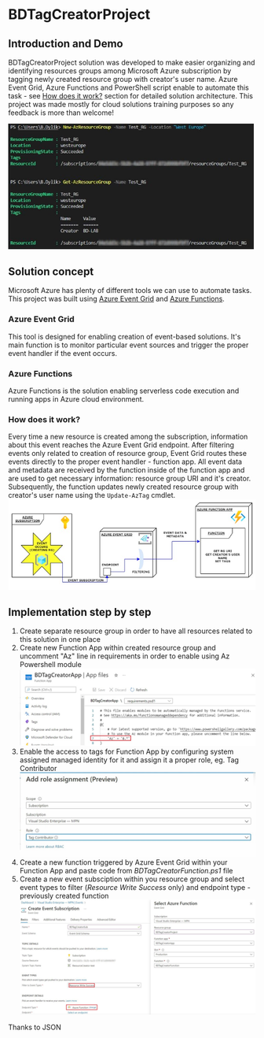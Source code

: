 # BDTagCreatorProject 

## Introduction and Demo
BDTagCreatorProject solution was developed to make easier organizing and identifying resources groups among Microsoft Azure subscription by tagging newly created resource group with creator's user name. Azure Event Grid, Azure Functions and PowerShell script enable to automate this task - see [How does it work?](how-does-it-work?) section for detailed solution architecture.
This project was made mostly for cloud solutions training purposes so any feedback is more than welcome!

<img src="https://github.com/Talamakk/BDTagCreatorProject/blob/main/Images/CreatingRG.jpg" width="500">  

## Solution concept 
Microsoft Azure has plenty of different tools we can use to automate tasks. This project was built using [Azure Event Grid](https://azure.microsoft.com/pl-pl/services/event-grid/) and [Azure Functions](https://docs.microsoft.com/en-us/azure/azure-functions/functions-overview).
### Azure Event Grid
This tool is designed for enabling creation of event-based solutions. It's main function is to monitor particular event sources and trigger the proper event handler if the event occurs. 
### Azure Functions
Azure Functions is the solution enabling serverless code execution and running apps in Azure cloud environment. 
### How does it work?
Every time a new resource is created among the subscription, information about this event reaches the Azure Event Grid endpoint. After filtering events only related to creation of resource group, Event Grid routes these events directly to the proper event handler - function app. All event data and metadata are received by the function inside of the function app and are used to get necessary information: resource group URI and it's creator. Subsequently, the function updates newly created resource group with creator's user name using the `Update-AzTag` cmdlet.  
![Screen2](https://github.com/Talamakk/BDTagCreatorProject/blob/main/Images/DIAGRAM1.jpg)

## Implementation step by step
1. Create separate resource group in order to have all resources related to this solution in one place
2. Create new Function App within created resource group and uncomment "Az" line in requirements in order to enable using Az Powershell module
![Screen3](https://github.com/Talamakk/BDTagCreatorProject/blob/main/Images/SBS1.jpg)
3. Enable the access to tags for Function App by configuring system assigned managed identity for it and assign it a proper role, eg. Tag Contributor
![Screen4](https://github.com/Talamakk/BDTagCreatorProject/blob/main/Images/SBS2.jpg)
4. Create a new function triggered by Azure Event Grid within your Function App and paste code from *BDTagCreatorFunction.ps1* file
5. Create a new event subsciption within you resource group and select event types to filter (*Resource Write Success* only) and endpoint type - previously created function 
![Screen5](https://github.com/Talamakk/BDTagCreatorProject/blob/main/Images/SBS3.jpg)


Thanks to JSON 


